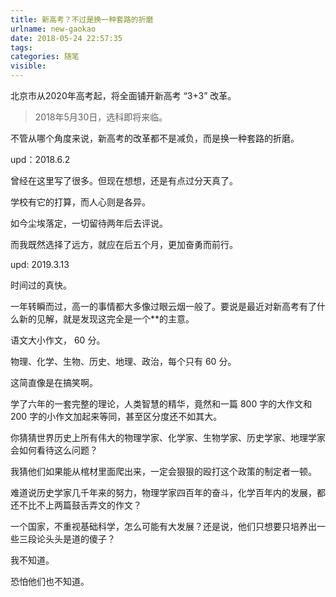 ```yaml
---
title: 新高考？不过是换一种套路的折磨
urlname: new-gaokao
date: 2018-05-24 22:57:35
tags:
categories: 随笔
visible:
---
```


北京市从2020年高考起，将全面铺开新高考 “3+3” 改革。

> 2018年5月30日，选科即将来临。

不管从哪个角度来说，新高考的改革都不是减负，而是换一种套路的折磨。

<!-- more -->

upd：2018.6.2

曾经在这里写了很多。但现在想想，还是有点过分天真了。

学校有它的打算，而人心则是各异。

如今尘埃落定，一切留待两年后去评说。

而我既然选择了远方，就应在后五个月，更加奋勇而前行。

upd: 2019.3.13

时间过的真快。

一年转瞬而过，高一的事情都大多像过眼云烟一般了。要说是最近对新高考有了什么新的见解，就是发现这完全是一个**的主意。

语文大小作文， 60 分。

物理、化学、生物、历史、地理、政治，每个只有 60 分。

这简直像是在搞笑啊。

学了六年的一套完整的理论，人类智慧的精华，竟然和一篇 800 字的大作文和 200 字的小作文加起来等同，甚至区分度还不如其大。

你猜猜世界历史上所有伟大的物理学家、化学家、生物学家、历史学家、地理学家会如何看待这么问题？

我猜他们如果能从棺材里面爬出来，一定会狠狠的殴打这个政策的制定者一顿。

难道说历史学家几千年来的努力，物理学家四百年的奋斗，化学百年内的发展，都还不比不上两篇鼓舌弄文的作文？

一个国家，不重视基础科学，怎么可能有大发展？还是说，他们只想要只培养出一些三段论头头是道的傻子？

我不知道。

恐怕他们也不知道。